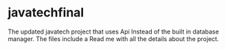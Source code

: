 # javatechfinal
The updated javatech project that uses Api Instead of the built in database manager. The files include a Read me with all the details about the project.
